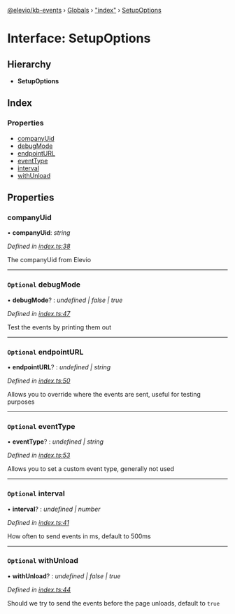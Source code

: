 [@elevio/kb-events](../README.md) › [Globals](../globals.md) › ["index"](../modules/_index_.md) › [SetupOptions](_index_.setupoptions.md)

# Interface: SetupOptions

## Hierarchy

* **SetupOptions**

## Index

### Properties

* [companyUid](_index_.setupoptions.md#companyuid)
* [debugMode](_index_.setupoptions.md#optional-debugmode)
* [endpointURL](_index_.setupoptions.md#optional-endpointurl)
* [eventType](_index_.setupoptions.md#optional-eventtype)
* [interval](_index_.setupoptions.md#optional-interval)
* [withUnload](_index_.setupoptions.md#optional-withunload)

## Properties

###  companyUid

• **companyUid**: *string*

*Defined in [index.ts:38](https://github.com/elevio/kb-events/blob/ee5a9fc/src/index.ts#L38)*

The companyUid from Elevio

___

### `Optional` debugMode

• **debugMode**? : *undefined | false | true*

*Defined in [index.ts:47](https://github.com/elevio/kb-events/blob/ee5a9fc/src/index.ts#L47)*

Test the events by printing them out

___

### `Optional` endpointURL

• **endpointURL**? : *undefined | string*

*Defined in [index.ts:50](https://github.com/elevio/kb-events/blob/ee5a9fc/src/index.ts#L50)*

Allows you to override where the events are sent, useful for testing purposes

___

### `Optional` eventType

• **eventType**? : *undefined | string*

*Defined in [index.ts:53](https://github.com/elevio/kb-events/blob/ee5a9fc/src/index.ts#L53)*

Allows you to set a custom event type, generally not used

___

### `Optional` interval

• **interval**? : *undefined | number*

*Defined in [index.ts:41](https://github.com/elevio/kb-events/blob/ee5a9fc/src/index.ts#L41)*

How often to send events in ms, default to 500ms

___

### `Optional` withUnload

• **withUnload**? : *undefined | false | true*

*Defined in [index.ts:44](https://github.com/elevio/kb-events/blob/ee5a9fc/src/index.ts#L44)*

Should we try to send the events before the page unloads, default to `true`
